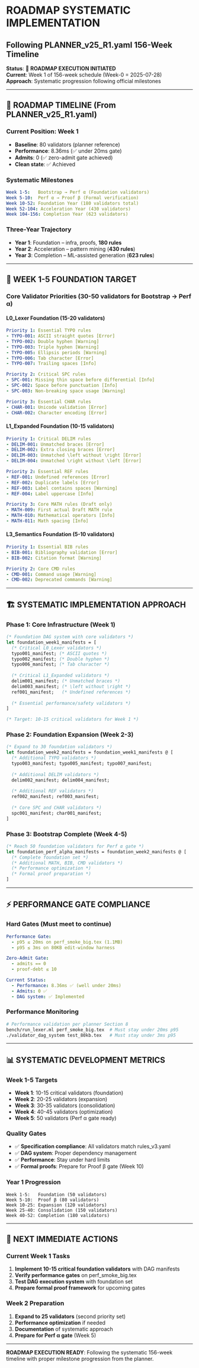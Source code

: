 # ROADMAP SYSTEMATIC IMPLEMENTATION
## Following PLANNER_v25_R1.yaml 156-Week Timeline

**Status**: 🎯 **ROADMAP EXECUTION INITIATED**  
**Current**: Week 1 of 156-week schedule (Week-0 = 2025-07-28)  
**Approach**: Systematic progression following official milestones

---

## 📅 ROADMAP TIMELINE (From PLANNER_v25_R1.yaml)

### **Current Position**: Week 1
- **Baseline**: 80 validators (planner reference)
- **Performance**: 8.36ms (✅ under 20ms gate)
- **Admits**: 0 (✅ zero-admit gate achieved)
- **Clean state**: ✅ Achieved

### **Systematic Milestones**
```yaml
Week 1-5:   Bootstrap → Perf α (Foundation validators)
Week 5-10:  Perf α → Proof β (Formal verification)
Week 10-52: Foundation Year (180 validators total)
Week 52-104: Acceleration Year (430 validators)
Week 104-156: Completion Year (623 validators)
```

### **Three-Year Trajectory**
- **Year 1**: Foundation – infra, proofs, **180 rules**
- **Year 2**: Acceleration – pattern mining (**430 rules**)  
- **Year 3**: Completion – ML-assisted generation (**623 rules**)

---

## 🎯 WEEK 1-5 FOUNDATION TARGET

### **Core Validator Priorities** (30-50 validators for Bootstrap → Perf α)

#### **L0_Lexer Foundation** (15-20 validators)
```yaml
Priority 1: Essential TYPO rules
- TYPO-001: ASCII straight quotes [Error]
- TYPO-002: Double hyphen [Warning]  
- TYPO-003: Triple hyphen [Warning]
- TYPO-005: Ellipsis periods [Warning]
- TYPO-006: Tab character [Error]
- TYPO-007: Trailing spaces [Info]

Priority 2: Critical SPC rules  
- SPC-001: Missing thin space before differential [Info]
- SPC-002: Space before punctuation [Info]
- SPC-003: Non-breaking space usage [Warning]

Priority 3: Essential CHAR rules
- CHAR-001: Unicode validation [Error]
- CHAR-002: Character encoding [Error]
```

#### **L1_Expanded Foundation** (10-15 validators)
```yaml
Priority 1: Critical DELIM rules
- DELIM-001: Unmatched braces [Error]
- DELIM-002: Extra closing braces [Error]
- DELIM-003: Unmatched \left without \right [Error]
- DELIM-004: Unmatched \right without \left [Error]

Priority 2: Essential REF rules
- REF-001: Undefined references [Error]
- REF-002: Duplicate labels [Error]  
- REF-003: Label contains spaces [Warning]
- REF-004: Label uppercase [Info]

Priority 3: Core MATH rules (Draft only)
- MATH-009: First actual Draft MATH rule
- MATH-010: Mathematical operators [Info]
- MATH-011: Math spacing [Info]
```

#### **L3_Semantics Foundation** (5-10 validators)
```yaml
Priority 1: Essential BIB rules
- BIB-001: Bibliography validation [Error]
- BIB-002: Citation format [Warning]

Priority 2: Core CMD rules  
- CMD-001: Command usage [Warning]
- CMD-002: Deprecated commands [Warning]
```

---

## 🏗️ SYSTEMATIC IMPLEMENTATION APPROACH

### **Phase 1: Core Infrastructure** (Week 1)
```ocaml
(* Foundation DAG system with core validators *)
let foundation_week1_manifests = [
  (* Critical L0_Lexer validators *)
  typo001_manifest; (* ASCII quotes *)
  typo002_manifest; (* Double hyphen *)
  typo006_manifest; (* Tab character *)
  
  (* Critical L1_Expanded validators *)
  delim001_manifest; (* Unmatched braces *)
  delim003_manifest; (* \left without \right *)
  ref001_manifest;   (* Undefined references *)
  
  (* Essential performance/safety validators *)
]

(* Target: 10-15 critical validators for Week 1 *)
```

### **Phase 2: Foundation Expansion** (Week 2-3)
```ocaml
(* Expand to 30 foundation validators *)
let foundation_week2_manifests = foundation_week1_manifests @ [
  (* Additional TYPO validators *)
  typo003_manifest; typo005_manifest; typo007_manifest;
  
  (* Additional DELIM validators *)
  delim002_manifest; delim004_manifest;
  
  (* Additional REF validators *)  
  ref002_manifest; ref003_manifest;
  
  (* Core SPC and CHAR validators *)
  spc001_manifest; char001_manifest;
]
```

### **Phase 3: Bootstrap Complete** (Week 4-5)
```ocaml
(* Reach 50 foundation validators for Perf α gate *)
let foundation_perf_alpha_manifests = foundation_week2_manifests @ [
  (* Complete foundation set *)
  (* Additional MATH, BIB, CMD validators *)
  (* Performance optimization *)
  (* Formal proof preparation *)
]
```

---

## ⚡ PERFORMANCE GATE COMPLIANCE

### **Hard Gates** (Must meet to continue)
```yaml
Performance Gate: 
  - p95 ≤ 20ms on perf_smoke_big.tex (1.1MB)
  - p95 ≤ 3ms on 80KB edit-window harness

Zero-Admit Gate:
  - admits == 0 
  - proof-debt ≤ 10

Current Status:
  - Performance: 8.36ms ✅ (well under 20ms)
  - Admits: 0 ✅ 
  - DAG system: ✅ Implemented
```

### **Performance Monitoring**
```bash
# Performance validation per planner Section 8
bench/run_lexer.ml perf_smoke_big.tex  # Must stay under 20ms p95
./validator_dag_system test_80kb.tex   # Must stay under 3ms p95
```

---

## 📊 SYSTEMATIC DEVELOPMENT METRICS

### **Week 1-5 Targets**
- **Week 1**: 10-15 critical validators (foundation)
- **Week 2**: 20-25 validators (expansion)
- **Week 3**: 30-35 validators (consolidation)
- **Week 4**: 40-45 validators (optimization)
- **Week 5**: 50 validators (Perf α gate ready)

### **Quality Gates**
- ✅ **Specification compliance**: All validators match rules_v3.yaml
- ✅ **DAG system**: Proper dependency management
- ✅ **Performance**: Stay under hard limits
- ✅ **Formal proofs**: Prepare for Proof β gate (Week 10)

### **Year 1 Progression**
```
Week 1-5:   Foundation (50 validators)
Week 5-10:  Proof β (80 validators)  
Week 10-25: Expansion (120 validators)
Week 25-40: Consolidation (150 validators)
Week 40-52: Completion (180 validators)
```

---

## 🎯 NEXT IMMEDIATE ACTIONS

### **Current Week 1 Tasks**
1. **Implement 10-15 critical foundation validators** with DAG manifests
2. **Verify performance gates** on perf_smoke_big.tex
3. **Test DAG execution system** with foundation set
4. **Prepare formal proof framework** for upcoming gates

### **Week 2 Preparation**
1. **Expand to 25 validators** (second priority set)
2. **Performance optimization** if needed
3. **Documentation** of systematic approach
4. **Prepare for Perf α gate** (Week 5)

---

**ROADMAP EXECUTION READY**: Following the systematic 156-week timeline with proper milestone progression from the planner.